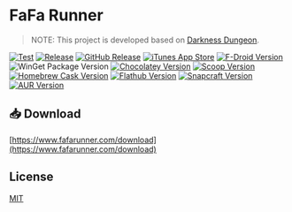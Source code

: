 # FaFa Runner

>NOTE: This project is developed based on [Darkness Dungeon](https://github.com/RafaelBarbosatec/darkness_dungeon).

[![Test](https://github.com/fafarunner/fafarunner/actions/workflows/test.yml/badge.svg)](https://github.com/fafarunner/fafarunner/actions/workflows/test.yml)
[![Release](https://github.com/fafarunner/fafarunner/actions/workflows/release.yml/badge.svg)](https://github.com/fafarunner/fafarunner/actions/workflows/release.yml)
[![GitHub Release](https://img.shields.io/github/v/release/fafarunner/fafarunner)](https://github.com/fafarunner/fafarunner/releases/latest)
[![iTunes App Store](https://img.shields.io/itunes/v/6446263696)](https://apps.apple.com/app/id6446263696)
[![F-Droid Version](https://img.shields.io/f-droid/v/com.chenyifaer.fafarunner)](https://f-droid.org/packages/com.chenyifaer.fafarunner)
![WinGet Package Version](https://img.shields.io/winget/v/Insco.FaFaRunner)
[![Chocolatey Version](https://img.shields.io/chocolatey/v/fafarunner)](https://community.chocolatey.org/packages/fafarunner)
[![Scoop Version](https://img.shields.io/scoop/v/fafarunner?bucket=https%253A%252F%252Fgithub.com%252Fkjxbyz%252Fscoop-bucket)](https://scoop.sh/#/apps?q=fafarunner&o=false)
[![Homebrew Cask Version](https://img.shields.io/badge/dynamic/json.svg?url=https://raw.githubusercontent.com/kjxbyz/homebrew-casks/main/Info/fafarunner.json&query=$.casks.[0].version&label=homebrew)](https://github.com/kjxbyz/homebrew-casks)
[![Flathub Version](https://img.shields.io/flathub/v/com.fafarunner.FaFaRunner)](https://flathub.org/apps/com.fafarunner.FaFaRunner)
[![Snapcraft Version](https://img.shields.io/snapcraft/v/fafarunner/latest/stable)](https://snapcraft.io/fafarunner)
[![AUR Version](https://img.shields.io/aur/version/fafarunner-bin)](https://aur.archlinux.org/packages/fafarunner-bin)

## 📥 Download

[https://www.fafarunner.com/download](https://www.fafarunner.com/download)

## License

[MIT](./LICENSE)
